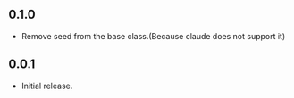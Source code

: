 ## 0.1.0

- Remove seed from the base class.(Because claude does not support it)

## 0.0.1

- Initial release.

